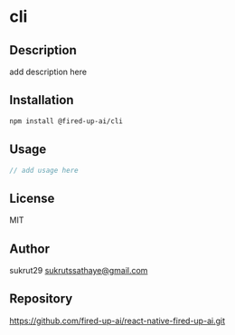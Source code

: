 # cli

## Description
add description here

## Installation
```bash
npm install @fired-up-ai/cli
```

## Usage
```typescript
// add usage here
```

## License
MIT

## Author
sukrut29 <sukrutssathaye@gmail.com>

## Repository
https://github.com/fired-up-ai/react-native-fired-up-ai.git

